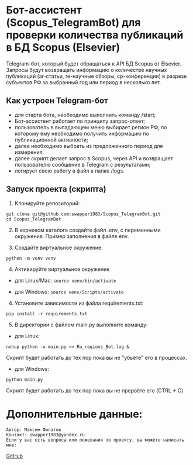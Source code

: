 # Бот-ассистент (Scopus_TelegramBot) для проверки количества публикаций в БД Scopus (Elsevier)
Telegram-бот, который будет обращаться к API БД Scopus от Elsevier. Запросы будут возвращать
информацию о количестве научных публикаций (ar-статьи, re-научные обзоры, cp-конференции) в разрезе
субъектов РФ за выбранный год или период в несколько лет.

## Как устроен Telegram-бот
- для старта бота, необходимо выполнить команду /start;
- Бот-ассистент работает по принципу запрос-ответ;
- пользователь в выпадающем меню выбирает регион РФ, по которому ему необходимо получить информацию по публикационной активности;
- далее необходимо выбрать из предложенного период для измерения;
- далее скрипт делает запрос в Scopus, через API и возвращает пользователю сообщение в Telegram с результатами;
- логирует свою работу в файл в папке /logs.

## Запуск проекта (скрипта)
1. Клонируйте репозиторий:
```
git clone git@github.com:swapper1983/Scopus_TelegramBot.git
cd Scopus_TelegramBot
```

2. В корневом каталоге создайте файл .env, с переменными окружения. Пример заполнения в файле env.

3. Создайте виртуальное окружение:
```
python -m venv venv
```
4. Активируйте виртуальное окружение
* для Linux/Mac:
```source venv/bin/activate```

* для Windows:
```source venv/Scripts/activate```

4. Установите зависимости из файла requirements.txt:
```
pip install -r requirements.txt
```

5. В директории с файлом main.py выполните команду: 
* для Linux:
```
nohup python -u main.py >> Ru_regions_Bot.log &
```
Скрипт будет работать до тех пор пока вы не "убьёте" его в процессах.

* для Windows:
```
python main.py
```
Скрипт будет работать до тех пор пока вы не прервёте его (CTRL + C) 


# Дополнительные данные:
	Автор: Максим Филатов
	Контакт: swapper1983@yandex.ru
	Если у вас есть вопросы или пожелания по проекту, вы можете написать мне: 
[GitHub](https://github.com/swapper1983)